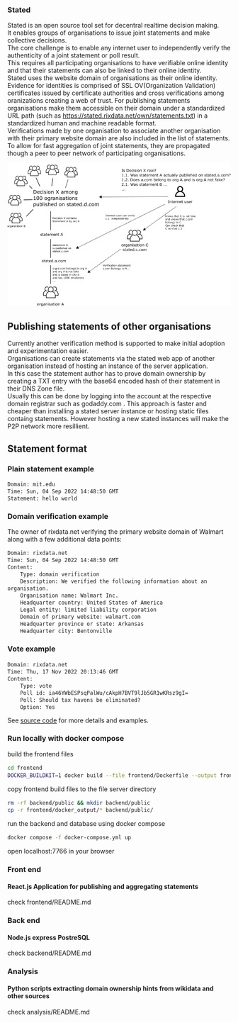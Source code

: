 ### Stated
Stated is an open source tool set for decentral realtime decision making.<br/>
It enables groups of organisations to issue joint statements and make collective decisions.<br/>
The core challenge is to enable any internet user to independently verify the authenticity of a joint statement or poll result.<br/>
This requires all participating organisations to have verifiable online identity and that their statements can also be linked to their online identity.<br/>
Stated uses the website domain of organisations as their online identity. <br/>
Evidence for identities is comprised of SSL OV(Organization Validation) certificates issued by certificate authorities and cross verifications among oranizations creating a web of trust.
For publishing statements organisations make them accessible on their domain under a standardized URL path (such as https://stated.rixdata.net/own/statements.txt) in a standardized human and machine readable format.<br/>
Verifications made by one organisation to associate another organisation with their primary website domain are also included in the list of statements.
To allow for fast aggregation of joint statements, they are propagated though a peer to peer network of participating organisations.

![visualisatiuon](https://github.com/c-riq/stated/blob/master/diagram.png?raw=true)

## Publishing statements of other organisations
Currently another verification method is supported to make initial adoption and experimentation easier.<br/>
Organisations can create statements via the stated web app of another organisation instead of hosting an instance of the server application.<br/>
In this case the statement author has to prove domain ownership by creating a TXT entry with the base64 encoded hash of their statement in their DNS Zone file.<br/>
Usually this can be done by logging into the account at the respective domain registrar such as godaddy.com .
This approach is faster and cheaper than installing a stated server instance or hosting static files containg statements. 
However hosting a new stated instances will make the P2P network more resillient.

## Statement format
### Plain statement example
```
Domain: mit.edu
Time: Sun, 04 Sep 2022 14:48:50 GMT
Statement: hello world
```

### Domain verification example
The owner of rixdata.net verifying the primary website domain of Walmart along with a few additional data points:
```
Domain: rixdata.net
Time: Sun, 04 Sep 2022 14:48:50 GMT
Content: 
	Type: domain verification
	Description: We verified the following information about an organisation.
	Organisation name: Walmart Inc.
	Headquarter country: United States of America
	Legal entity: limited liability corporation
	Domain of primary website: walmart.com
	Headquarter province or state: Arkansas
	Headquarter city: Bentonville
```

### Vote example
```
Domain: rixdata.net
Time: Thu, 17 Nov 2022 20:13:46 GMT
Content: 
	Type: vote
	Poll id: ia46YWbESPsqPalWu/cAkpH7BVT9lJb5GR1wKRsz9gI=
	Poll: Should tax havens be eliminated?
	Option: Yes
```
See [source code](https://github.com/c-riq/stated/blob/master/frontend/src/constants/statementFormats.js) for more details and examples.

### Run locally with docker compose
build the frontend files
```sh
cd frontend
DOCKER_BUILDKIT=1 docker build --file frontend/Dockerfile --output frontend/docker_output .
```
copy frontend build files to the file server directory
```sh
rm -rf backend/public && mkdir backend/public
cp -r frontend/docker_output/* backend/public/
```
run the backend and database using docker compose
```sh
docker compose -f docker-compose.yml up 
```
open localhost:7766 in your browser

### Front end 
#### React.js Application for publishing and aggregating statements
check frontend/README.md

### Back end
#### Node.js express PostreSQL 
check backend/README.md

### Analysis 
#### Python scripts extracting domain ownership hints from wikidata and other sources
check analysis/README.md
